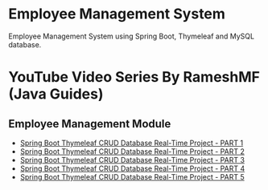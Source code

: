 # Employee Management System
Employee Management System using Spring Boot, Thymeleaf and MySQL database.

# YouTube Video Series By RameshMF (Java Guides)
## Employee Management Module
<ul>
<li><a href="https://youtu.be/U7WDfoiodOg" target="_blank">Spring Boot Thymeleaf CRUD Database Real-Time Project - PART 1 </a></li>
<li><a href="https://youtu.be/bcV0WtOoY54" target="_blank">Spring Boot Thymeleaf CRUD Database Real-Time Project - PART 2 </a></li>
<li><a href="https://youtu.be/dlGmqzex8GE" target="_blank">Spring Boot Thymeleaf CRUD Database Real-Time Project - PART 3 </a></li>
<li><a href="https://youtu.be/iVAZ1bK8YGI" target="_blank">Spring Boot Thymeleaf CRUD Database Real-Time Project - PART 4 </a></li>
<li><a href="https://youtu.be/gUapbepRa24" target="_blank">Spring Boot Thymeleaf CRUD Database Real-Time Project - PART 5 </a></li>
</ul>
